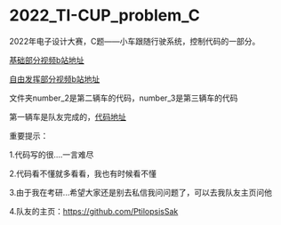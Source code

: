 # 2022_TI-CUP_problem_C
2022年电子设计大赛，C题——小车跟随行驶系统，控制代码的一部分。

[基础部分视频b站地址](https://www.bilibili.com/video/BV19T411j74q)

[自由发挥部分视频b站地址](https://www.bilibili.com/video/BV1SN4y1V75X)

文件夹number_2是第二辆车的代码，number_3是第三辆车的代码

第一辆车是队友完成的，[代码地址](https://github.com/PtilopsisSak/TI_cup_2022_problem_C_MSP432P401R_car_1)

重要提示：

1.代码写的很....一言难尽

2.代码看不懂就多看看，我也有时候看不懂

3.由于我在考研...希望大家还是别去私信我问问题了，可以去我队友主页问他

4.队友的主页：https://github.com/PtilopsisSak

